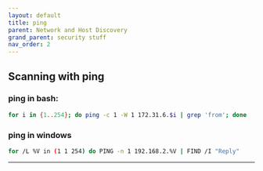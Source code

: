 ```yaml
---
layout: default
title: ping
parent: Network and Host Discovery
grand_parent: security stuff
nav_order: 2
---
```


## Scanning with ping
### ping in bash:
```bash
for i in {1..254}; do ping -c 1 -W 1 172.31.6.$i | grep 'from'; done
```
### ping in windows
```bash
for /L %V in (1 1 254) do PING -n 1 192.168.2.%V | FIND /I "Reply"
```

---

